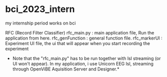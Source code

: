 # bci_2023_intern
my internship period works on bci


RFC (Record Filter Classifier)
rfc_main.py : main application file, Run the application from here.
rfc_genFunction : general function file.
rfc_markerUI : Experiment UI file, the ui that will appear when you start recording the experiment

* Note that the "rfc_main.py" has to be run together with lsl streaming (or UI won't appear). In my application, i use Unicorn EEG lsl, streaming through OpenViBE Aquisition Server and Designer.*